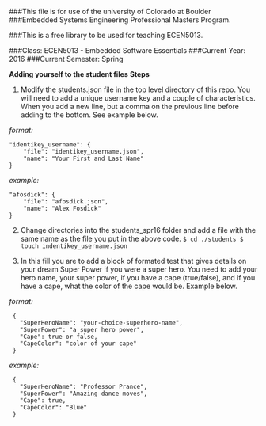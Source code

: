 ###This file is for use of the university of Colorado at Boulder
###Embedded Systems Engineering Professional Masters Program.

###This is a free library to be used for teaching ECEN5013. 

###Class:  ECEN5013 - Embedded Software Essentials
###Current Year: 2016
###Current Semester: Spring

**Adding yourself to the student files**
**Steps**

1) Modify the students.json file in the top level directory of this repo. You will need to add a unique username key and a couple of characteristics. When you add a new line, but a comma on the previous line before adding to the bottom. See example below.

  *format:*
  ```
  "identikey_username": {
      "file": "identikey_username.json",
      "name": "Your First and Last Name"
  }
  ```
  *example:*
  ```
  "afosdick": {
      "file": "afosdick.json",
      "name": "Alex Fosdick"
  }
  ```

2) Change directories into the students_spr16 folder and add a file with the same name as the file you put in the above code.
        ```
        $ cd ./students
        $ touch indentikey_username.json
        ```

3) In this fill you are to add a block of formated test that gives details on your dream Super Power if you were a super hero. You need to add your hero name, your super power, if you have a cape (true/false), and if you have a cape, what the color of the cape would be. Example below.

  *format:*
  ```
   {
     "SuperHeroName": "your-choice-superhero-name",
     "SuperPower": "a super hero power",
     "Cape": true or false,
     "CapeColor": "color of your cape"
   }
   ```

  *example:*
  ```
   {
     "SuperHeroName": "Professor Prance",
     "SuperPower": "Amazing dance moves",
     "Cape": true,
     "CapeColor": "Blue"
   }
   ```
